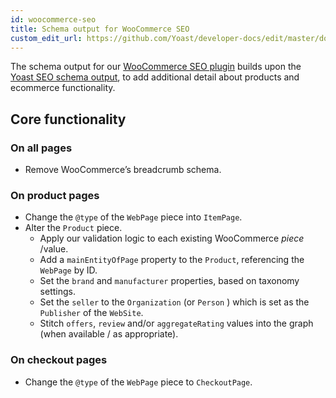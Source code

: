 ```yaml
---
id: woocommerce-seo
title: Schema output for WooCommerce SEO
custom_edit_url: https://github.com/Yoast/developer-docs/edit/master/docs/features/schema/plugins/woocommerce-seo.md
---
```

The schema output for our [WooCommerce SEO plugin](https://yoast.com/wordpress/plugins/yoast-woocommerce-seo/) builds upon the [Yoast SEO schema output](yoast-seo.md), to add additional detail about products and ecommerce functionality.

## Core functionality
### On all pages
* Remove WooCommerce’s breadcrumb schema.

### On product pages
* Change the `@type` of the `WebPage` piece into `ItemPage`.
* Alter the `Product` piece.
	* Apply our validation logic to each existing WooCommerce *piece* /value.
    * Add a `mainEntityOfPage` property to the `Product`, referencing the `WebPage` by ID.
	* Set the `brand` and `manufacturer` properties, based on taxonomy settings.
	* Set the `seller` to the `Organization` (or `Person` ) which is set as the `Publisher` of the `WebSite`.
    * Stitch `offers`, `review` and/or `aggregateRating` values into the graph (when available / as appropriate).

### On checkout pages
* Change the `@type` of the `WebPage` piece to `CheckoutPage`.
